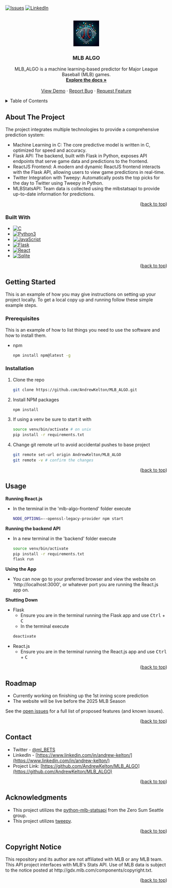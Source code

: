 <!-- Improved compatibility of back to top link: See: https://github.com/othneildrew/Best-README-Template/pull/73 -->
<a id="readme-top"></a>
<!--
*** Thanks for checking out the Best-README-Template. If you have a suggestion
*** that would make this better, please fork the repo and create a pull request
*** or simply open an issue with the tag "enhancement".
*** Don't forget to give the project a star!
*** Thanks again! Now go create something AMAZING! :D
-->



<!-- PROJECT SHIELDS -->
<!--
*** I'm using markdown "reference style" links for readability.
*** Reference links are enclosed in brackets [ ] instead of parentheses ( ).
*** See the bottom of this document for the declaration of the reference variables
*** for contributors-url, forks-url, etc. This is an optional, concise syntax you may use.
*** https://www.markdownguide.org/basic-syntax/#reference-style-links
-->
[![Issues][issues-shield]][issues-url]
[![LinkedIn][linkedin-shield]][linkedin-url]



<!-- PROJECT LOGO -->
<br />
<div align="center">
  <a href="https://github.com/AndrewKelton/MLB_ALGO">
    <img src="img_src/afae2248-4c16-4fce-81b4-78a81b0f0d6c.jpeg" alt="Logo" width="80" height="80">
  </a>

<h3 align="center">MLB ALGO</h3>
  <p align="center">
    MLB_ALGO is a machine learning-based predictor for Major League Baseball (MLB) games. 
    <br />
    <a href="https://github.com/AndrewKelton/MLB_ALGO.git"><strong>Explore the docs »</strong></a>
    <br />
    <br />
    <a href="https://github.com/AndrewKelton/MLB_ALGO">View Demo</a>
    ·
    <a href="https://github.com/AndrewKelton/MLB_ALGO/issues/new?template=bug_report.md">Report Bug</a>
    ·
    <a href="https://github.com/AndrewKelton/MLB_ALGO/issues/new?labels=enhancement&template=feature-request---.md">Request Feature</a>
  </p>
</div>



<!-- TABLE OF CONTENTS -->
<details>
  <summary>Table of Contents</summary>
  <ol>
    <li>
      <a href="#about-the-project">About The Project</a>
      <ul>
        <li><a href="#built-with">Built With</a></li>
      </ul>
    </li>
    <li>
      <a href="#getting-started">Getting Started</a>
      <ul>
        <li><a href="#prerequisites">Prerequisites</a></li>
        <li><a href="#installation">Installation</a></li>
      </ul>
    </li>
    <li><a href="#usage">Usage</a></li>
    <li><a href="#roadmap">Roadmap</a></li>
    <li><a href="#contact">Contact</a></li>
    <li><a href="#acknowledgments">Acknowledgments</a></li>
    <li><a href="#copyright-notice">Copyright Notice</a></li>
  </ol>
</details>



<!-- ABOUT THE PROJECT -->
## About The Project

<p>The project integrates multiple technologies to provide a comprehensive prediction system:</p>
    <ul align="left">
      <li>Machine Learning in C: The core predictive model is written in C, optimized for speed and accuracy.</li>
      <li>Flask API: The backend, built with Flask in Python, exposes API endpoints that serve game data and predictions to the frontend.</li>
      <li>ReactJS Frontend: A modern and dynamic ReactJS frontend interacts with the Flask API, allowing users to view game predictions in real-time.</li>
      <li>Twitter Integration with Tweepy: Automatically posts the top picks for the day to Twitter using Tweepy in Python.</li>
      <li>MLBStatsAPI: Team data is collected using the mlbstatsapi to provide up-to-date information for predictions.</li>
    </ul>

<p align="right">(<a href="#readme-top">back to top</a>)</p>



### Built With

* [![C][C-shield]][C-url]
* [![Python3][Python3-shield]][Python3-url]
* [![JavaScript][JavaScript-shield]][JavaScript-url]
* [![Flask][Flask-shield]][Flask-url]
* [![React][React.js]][React-url]
* [![Sqlite][SQLite-shield]][SQLite-url]


<p align="right">(<a href="#readme-top">back to top</a>)</p>



<!-- GETTING STARTED -->
## Getting Started

This is an example of how you may give instructions on setting up your project locally.
To get a local copy up and running follow these simple example steps.

### Prerequisites

This is an example of how to list things you need to use the software and how to install them.
* npm
  ```sh
  npm install npm@latest -g
  ```

### Installation

1. Clone the repo
   ```sh
   git clone https://github.com/AndrewKelton/MLB_ALGO.git
   ```
2. Install NPM packages
   ```sh
   npm install
   ```
3. If using a venv be sure to start it with
   ```sh
   source venv/bin/activate # on unix
   pip install -r requirements.txt
   ```
4. Change git remote url to avoid accidental pushes to base project
   ```sh
   git remote set-url origin AndrewKelton/MLB_ALGO
   git remote -v # confirm the changes
   ```

<p align="right">(<a href="#readme-top">back to top</a>)</p>



<!-- USAGE EXAMPLES -->
## Usage

**Running React.js**
- In the terminal in the 'mlb-algo-frontend' folder execute 
  ```sh 
  NODE_OPTIONS=--openssl-legacy-provider npm start
  ```

**Running the backend API**
- In a new terminal in the 'backend' folder execute 
  ```sh
  source venv/bin/activate
  pip install -r requirements.txt
  flask run
  ```

**Using the App**
- You can now go to your preferred browser and view the website on 'http://localhost:3000', or whatever port you are running the React.js app on.

**Shutting Down**
- Flask
  - Ensure you are in the terminal running the Flask app and use <kbd>Ctrl</kbd> + <kbd>C</kbd>
  -  In the terminal execute
    ```sh
    deactivate
    ```
- React.js
  - Ensure you are in the terminal running the React.js app and use <kbd>Ctrl</kbd> + <kbd>C</kbd>


<p align="right">(<a href="#readme-top">back to top</a>)</p>



<!-- ROADMAP -->
## Roadmap

* Currently working on finishing up the 1st inning score prediction
* The website will be live before the 2025 MLB Season

See the [open issues](https://github.com/AndrewKelton/MLB_ALGO/issues) for a full list of proposed features (and known issues).

<p align="right">(<a href="#readme-top">back to top</a>)</p>



<!-- CONTACT -->
## Contact

* Twitter - [@ml_BETS](https://x.com/ml_BETS_)
* LinkedIn - [https://www.linkedin.com/in/andrew-kelton/](https://www.linkedin.com/in/andrew-kelton/)
* Project Link: [https://github.com/AndrewKelton/MLB_ALGO](https://github.com/AndrewKelton/MLB_ALGO)

<p align="right">(<a href="#readme-top">back to top</a>)</p>



<!-- ACKNOWLEDGMENTS -->
## Acknowledgments

* This project utilizes the [python-mlb-statsapi](https://github.com/zero-sum-seattle/python-mlb-statsapi) from the Zero Sum Seattle group.
* This project utilizes [tweepy](https://www.tweepy.org/).
  
<p align="right">(<a href="#readme-top">back to top</a>)</p>



<!-- COPYRIGHT NOTICE -->
## Copyright Notice

<p>This repository and its author are not affiliated with MLB or any MLB team. This API project interfaces with MLB's Stats API. Use of MLB data is subject to the notice posted at http://gdx.mlb.com/components/copyright.txt.</p>

<p align="right">(<a href="#readme-top">back to top</a>)</p>




<!-- MARKDOWN LINKS & IMAGES -->
<!-- https://www.markdownguide.org/basic-syntax/#reference-style-links -->
[contributors-shield]: https://img.shields.io/github/contributors/AndrewKelton/MLB_ALGO.svg?style=for-the-badge
[contributors-url]: https://github.com/AndrewKelton/MLB_ALGO/graphs/contributors
[forks-shield]: https://img.shields.io/github/forks/AndrewKelton/MLB_ALGO.svg?style=for-the-badge
[forks-url]: https://github.com/AndrewKelton/MLB_ALGO/network/members
[stars-shield]: https://img.shields.io/github/stars/AndrewKelton/MLB_ALGO.svg?style=for-the-badge
[stars-url]: https://github.com/AndrewKelton/MLB_ALGO/stargazers
[issues-shield]: https://img.shields.io/github/issues/AndrewKelton/MLB_ALGO.svg?style=for-the-badge
[issues-url]:https://github.com/AndrewKelton/MLB_ALGO/issues
[license-shield]: https://img.shields.io/github/license/AndrewKelton/MLB_ALGO.svg?style=for-the-badge
[license-url]: https://github.com/AndrewKelton/MLB_ALGO/blob/master/LICENSE.txt
[linkedin-shield]: https://img.shields.io/badge/-LinkedIn-black.svg?style=for-the-badge&logo=linkedin&colorB=555
[linkedin-url]: https://www.linkedin.com/in/andrew-kelton/
[product-screenshot]: img_src/afae2248-4c16-4fce-81b4-78a81b0f0d6c.jpeg 

[Python3-shield]: https://img.shields.io/badge/Python-3776AB?logo=python&logoColor=fff
[Python3-url]: https://www.python.org/
[React.js]: https://img.shields.io/badge/React-20232A?style=for-the-badge&logo=react&logoColor=61DAFB
[React-url]: https://reactjs.org/
[SQLite-shield]: https://img.shields.io/badge/SQLite-%2307405e.svg?logo=sqlite&logoColor=white
[SQLite-url]: https://www.sqlite.org/index.html
[C-shield]: https://img.shields.io/badge/C-00599C?logo=c&logoColor=white
[C-url]: https://www.open-std.org/jtc1/sc22/wg14/www/docs/n1570.pdf
[Flask-shield]: https://img.shields.io/badge/Flask-000?logo=flask&logoColor=fff
[Flask-url]: https://flask.palletsprojects.com/en/3.0.x/
[JavaScript-shield]: https://img.shields.io/badge/JavaScript-F7DF1E?logo=javascript&logoColor=000
[JavaScript-url]: https://developer.mozilla.org/en-US/docs/Web/JavaScript

[mlb-api-url]: https://github.com/zero-sum-seattle/python-mlb-statsapi






